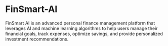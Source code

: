 # FinSmart-AI
FinSmart AI is an advanced personal finance management platform that leverages AI and machine learning algorithms to help users manage their financial goals, track expenses, optimize savings, and provide personalized investment recommendations.
